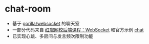 # chat-room
 * 基于 [gorilla/websocket](https://github.com/gorilla/websocket) 的聊天室
 * 一部分代码来自 [红岩网校后端课程：WebSocket](https://redrock.feishu.cn/docx/Mz6pdvNLEotHpnxQdzDcczKzn1e) 和官方示例 [chat](https://github.com/gorilla/websocket/tree/master/examples/chat)
 * 已实现心跳、多房间与发言频次限制功能